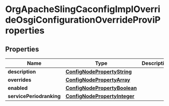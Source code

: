 
# OrgApacheSlingCaconfigImplOverrideOsgiConfigurationOverrideProviProperties

## Properties
Name | Type | Description | Notes
------------ | ------------- | ------------- | -------------
**description** | [**ConfigNodePropertyString**](ConfigNodePropertyString.md) |  |  [optional]
**overrides** | [**ConfigNodePropertyArray**](ConfigNodePropertyArray.md) |  |  [optional]
**enabled** | [**ConfigNodePropertyBoolean**](ConfigNodePropertyBoolean.md) |  |  [optional]
**servicePeriodranking** | [**ConfigNodePropertyInteger**](ConfigNodePropertyInteger.md) |  |  [optional]



